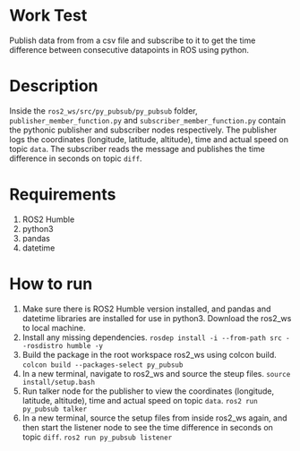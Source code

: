 # Work Test
Publish data from from a csv file and subscribe to it to get the time difference between consecutive datapoints in ROS using python.

# Description
Inside the ```ros2_ws/src/py_pubsub/py_pubsub``` folder, ```publisher_member_function.py``` and ```subscriber_member_function.py``` contain the pythonic publisher and subscriber nodes respectively. The publisher logs the coordinates (longitude, latitude, altitude), time and actual speed on topic ```data```. The subscriber reads the message and publishes the time difference in seconds on topic ```diff```. 

# Requirements
1) ROS2 Humble
2) python3
3) pandas
4) datetime

# How to run
1) Make sure there is ROS2 Humble version installed, and pandas and datetime libraries are installed for use in python3. Download the ros2_ws to local machine.
2) Install any missing dependencies.
   ```rosdep install -i --from-path src --rosdistro humble -y```
3) Build the package in the root workspace ros2_ws using colcon build.
   ```colcon build --packages-select py_pubsub```
4) In a new terminal, navigate to ros2_ws and source the steup files.
   ```source install/setup.bash```
5) Run talker node for the publisher to view the coordinates (longitude, latitude, altitude), time and actual speed on topic ```data```.
   ```ros2 run py_pubsub talker```
6) In a new terminal, source the setup files from inside ros2_ws again, and then start the listener node to see the time difference in seconds on topic ```diff```.
   ```ros2 run py_pubsub listener```

